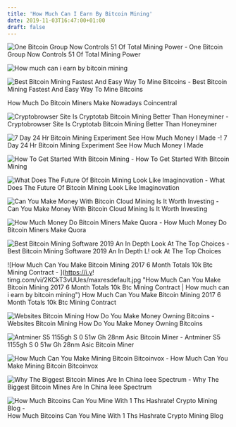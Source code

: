 ```yaml
---
title: 'How Much Can I Earn By Bitcoin Mining'
date: 2019-11-03T16:47:00+01:00
draft: false
---
```


![One Bitcoin Group Now Controls 51 Of Total Mining Power - ](https://www.extremetech.com/wp-content/uploads/2014/06/ASIC-Mining-640x353.jpg "One Bitcoin Group Now Controls 51 Of Total Mining Power | How much can i earn by bitcoin mining") One Bitcoin Group Now Controls 51 Of Total Mining Power

![How much can i earn by bitcoin mining](https://images-na.ssl-images-amazon.com/images/I/41J-1vxyo%2BL._AC_SY400_.jpg "How much can i earn by bitcoin mining") 

![Best Bitcoin Mining Fastest And Easy Way To Mine Bitcoins - ](https://30btc.com/wp-content/uploads/2016/01/bitcoin-mining.jpg "Best Bitcoin Mining Fastest And Easy Way To Mine Bitcoins | How much can i earn by bitcoin mining") Best Bitcoin Mining Fastest And Easy Way To Mine Bitcoins

 How Much Do Bitcoin Miners Make Nowadays Coincentral

![Cryptobrowser Site Is Cryptotab Bitcoin Mining Better Than Honeyminer - ](https://bitcoinexchangeguide.com/wp-content/uploads/2018/09/CryptoBrowser-SIte-Review-Is-CryptoTab-Web-Browser-Mining-For-Bitcoin-Legit.jpg "Cryptobrowser Site Is Cryptotab Bitcoin Mining Better Than Honeyminer | How much can i earn by bitcoin mining") Cryptobrowser Site Is Cryptotab Bitcoin Mining Better Than Honeyminer

![7 Day 24 Hr Bitcoin Mining Experiment See How Much Money I Made -!    ](https://i.ytimg.com/vi/E_PeYgMbiVk/maxresdefault.jpg "7 Day 24 Hr Bitcoin Mining Experiment See How Much M!   oney I Made | How much can i earn by bitcoin mining") 7 Day 24 Hr Bitcoin Mining Experiment See How Much Money I Made

![How To Get Started With Bitcoin Mining - ](https://www.weusecoins.com/images/what-is-bitcoin-mining.png "How To Get Started With Bitcoin Mining | How much can i earn by bitcoin mining") How To Get Started With Bitcoin Mining

![What Does The Future Of Bitcoin Mining Look Like Imaginovation - ](https://miro.medium.com/max/1200/1*nrNLjAVeCLxATYWXucOklw.png "What Does The Future Of Bitcoin Mining Look Like Imaginovation | How much can i earn by bitcoin mining") What Does The Future Of Bitcoin Mining Look Like Imaginovation

![Can You Make Money With Bitcoin Cloud Mining Is It Worth Investing - ](https://managingyourfinance.com/wp-content/uploads/2017/01/Can-You-Make-Money-With-Bitcoin-Cloud-Mining-Is-It-Worth-Investing-.jpg "Can You Make Money With Bitcoin Cloud Mining Is It Worth Investing | How much can i earn by bitcoin mining") Can You Make Money With Bitcoin Cloud Mining Is It Worth Investing

![How Much Money Do Bitcoin Miners Make Quora - ](https://qph.fs.quoracdn.net/main-qimg-5a9dc976542c2ac4d689c2c0ae5f65a4 "How Much Money Do Bitcoin Miners Make Quora | How much can i earn by bitcoin mining") How Much Money Do Bitcoin Miners Make Quora

![Best Bitcoin Mining Software 2019 An In Depth Look At The Top Choices - ](https://blockonomi-9fcd.kxcdn.com/wp-content/uploads/2018/07/bitcoin-mining-software.jpg "Best Bitcoin Mining Software 2019 An In Depth Look At The Top Choices | How much can i earn by bitcoin mining") Best Bitcoin Mining Software 2019 An In Depth L! ook At The Top Choices

![How Much Can You Make Bitcoin Mining 2017 6 Month Totals 10k Btc Mining Contract - ](https://i.y!   timg.com/vi/2KCkT3vUUes/maxresdefault.jpg "How Much Can You Make Bitcoin Mining 2017 6 Month Totals 10k Btc Mining Contract | How much can i earn by bitcoin mining") How Much Can You Make Bitcoin Mining 2017 6 Month Totals 10k Btc Mining Contract

![Websites Bitcoin Mining How Do You Make Money Owning Bitcoins - ](https://u.today/sites/default/files/styles/736x/public/inline-images/1_42.png?itok\u003dSjq0QCKR "Websites Bitcoin Mining How Do You Make Money Owning Bitcoins | How much can i earn by bitcoin mining") Websites Bitcoin Mining How Do You Make Money Owning Bitcoins

![Antminer S5 1155gh S 0 51w Gh 28nm Asic Bitcoin Miner - ](https://images-na.ssl-images-amazon.com/images/I/41J-1vxyo%2BL._AC_SY400_.jpg "A!   ntminer S5 1155gh S 0 51w Gh 28nm Asic Bitcoin Miner | How much can i earn by bitcoin mining") Antminer S5 1155gh S 0 51w Gh 28nm Asic Bitcoin Miner

![How Much Can You Make Mining Bitcoin Bitcoinvox - ](https://bitcoinvox.com/wp-content/uploads/2018/09/how-much-can-you-make-mining-bitcoin-300x180.jpg "How Much Can You Make Mining Bitcoin Bitcoinvox | How much can i earn by bitcoin mining") How Much Can You Make Mining Bitcoin Bitcoinvox

![Why The Biggest Bitcoin Mines Are In China Ieee Spectrum - ](https://spectrum.ieee.org/image/Mjk2MDU2OQ.jpeg "Why The Biggest Bitcoin Mines Are In China Ieee Spectrum | How much can i earn by bitcoin mining") Why The Biggest Bitcoin Mines Are In China Ieee Spectrum

![How Much Bitcoins Can You Mine With 1 Ths Hashrate!    Crypto Mining Blog - ](https://cryptomining-blog.com/wp-content/uploads/2016/01/1-ths-bitcoin-mining.jpg "How Much Bitcoins Can You Mine With 1 Ths Hashrate Crypto Mining Blog | How much can i earn by bitcoin mining") How Much Bitcoins Can You Mine With 1 Ths Hashrate Crypto Mining Blog